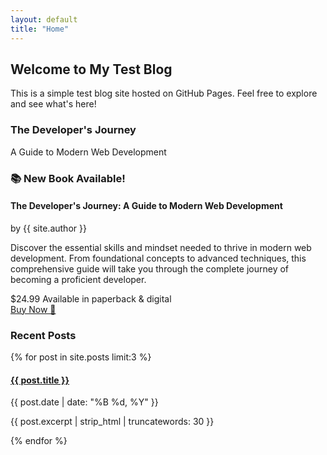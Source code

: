 ```yaml
---
layout: default
title: "Home"
---
```


<section class="hero">
    <h2>Welcome to My Test Blog</h2>
    <p>This is a simple test blog site hosted on GitHub Pages. Feel free to explore and see what's here!</p>
</section>

<section class="book-feature">
    <div class="book-container">
        <div class="book-cover">
            <div class="book-spine">
                <h3>The Developer's Journey</h3>
                <p>A Guide to Modern Web Development</p>
            </div>
        </div>
        <div class="book-details">
            <h3>📚 New Book Available!</h3>
            <h4>The Developer's Journey: A Guide to Modern Web Development</h4>
            <p class="book-author">by {{ site.author }}</p>
            <p class="book-description">
                Discover the essential skills and mindset needed to thrive in modern web development. 
                From foundational concepts to advanced techniques, this comprehensive guide will take you 
                through the complete journey of becoming a proficient developer.
            </p>
            <div class="book-meta">
                <span class="price">$24.99</span>
                <span class="format">Available in paperback & digital</span>
            </div>
            <a href="#" class="buy-button" onclick="handlePurchase(); return false;">Buy Now 📖</a>
        </div>
    </div>
</section>

<section class="recent-posts">
    <h3>Recent Posts</h3>
    {% for post in site.posts limit:3 %}
    <article class="post-preview">
        <h4><a href="{{ post.url | relative_url }}">{{ post.title }}</a></h4>
        <p class="post-date">{{ post.date | date: "%B %d, %Y" }}</p>
        <p>{{ post.excerpt | strip_html | truncatewords: 30 }}</p>
    </article>
    {% endfor %}
</section>
